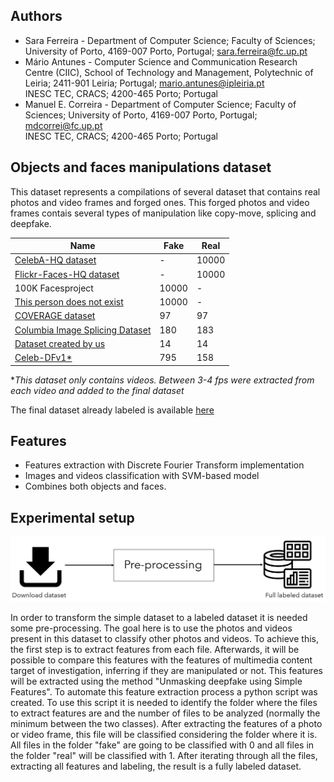 ## Authors

- Sara Ferreira - Department of Computer Science; Faculty of Sciences; University of Porto, 4169-007 Porto, Portugal; sara.ferreira@fc.up.pt
- Mário Antunes - Computer Science and Communication Research Centre (CIIC), School of Technology and Management, Polytechnic of Leiria; 2411-901 Leiria; Portugal; mario.antunes@ipleiria.pt  <br>
INESC TEC, CRACS; 4200-465 Porto; Portugal
- Manuel E. Correira - Department of Computer Science; Faculty of Sciences; University of Porto, 4169-007 Porto, Portugal;  mdcorrei@fc.up.pt <br>
INESC TEC, CRACS; 4200-465 Porto; Portugal 

## Objects and faces manipulations dataset

This dataset represents a compilations of several dataset that contains real photos and video frames and forged ones. This forged photos and video frames contais several types of manipulation like copy-move, splicing and deepfake.

| Name  |  Fake | Real | 
| ----------- | ----------- | ----------- | 
| <a href="https://arxiv.org/abs/1710.10196" target="_blank">CelebA-HQ dataset</a> |   -     | 10000 | 
| <a href="https://arxiv.org/abs/1812.04948" target="_blank">Flickr-Faces-HQ dataset </a>   | -       | 10000 | jewknjrw |
| 100K Facesproject | 10000 | - | njbhjebhr |
| <a href="https://thispersondoesnotexist.com/" target="_blank">This person does not exist </a> | 10000 | - | wehwu |
| <a href="https://github.com/wenbihan/coverage" target="_blank">COVERAGE dataset </a> | 97| 97| jehbrb|
| <a href="https://www.ee.columbia.edu/ln/dvmm/downloads/AuthSplicedDataSet/AuthSplicedDataSet.htm" target="_blank">Columbia Image Splicing Dataset </a> | 180 | 183 | hegrher |
| <a href="https://uporto-my.sharepoint.com/:f:/g/personal/up201606726_up_pt/ElCayyzNd5tMkvCbIFwjtrsBMiuuHpSR10iV8S5Tj5_vBw?e=9U2SFG" target="_blank">Dataset created by us </a> | 14 | 14 | jerherw |
| <a href="https://arxiv.org/abs/1909.12962" target="_blank">Celeb-DFv1* </a> | 795 | 158 | hebghweb|  

**This dataset only contains videos. Between 3-4 fps were extracted from each video and added to the final dataset*


<!--a href="https://www.autopsy.com/download/" target="_blank">Here</a>, it is possible to find the compilation of all datasets already labeled.-->
The final dataset already labeled is available <a href="https://github.com/saraferreirascf/Deep-fake-detector/tree/main/datasets" target="_blank">here</a>

## Features

- Features extraction with Discrete Fourier Transform implementation
- Images and videos classification with SVM-based model
- Combines both objects and faces.

## Experimental setup

![Pipeline](https://github.com/saraferreirascf/Objects-faces-manipulations-dataset/blob/main/experimental_setup.png)

In order to transform the simple dataset to a labeled dataset it is needed some pre-processing. The goal here is to use the photos and videos present in this dataset to classify other photos and videos. 
To achieve this, the first step is to extract features from each file. Afterwards, it will be possible to compare this features with the features of multimedia content target of investigation, inferring if they are manipulated or not. 
This features will be extracted using the method "Unmasking deepfake using Simple Features". 
To automate this feature extraction process a python script was created. To use this script it is needed to identify the folder where the files to extract features are and the number of files to be analyzed (normally the minimum between the two classes).
After extracting the features of a photo or video frame, this file will be classified considering the folder where it is. All files in the folder "fake" are going to be classified with 0 and all files in the folder "real" will be classified with 1. 
After iterating through all the files, extracting all features and labeling, the result is a fully labeled dataset.

